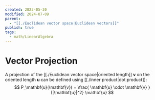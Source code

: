 ```yaml
---
created: 2023-05-30
modified: 2024-07-09
parent:
  - "[[./Euclidean vector space|Euclidean vectors]]"
publish: true
tags:
  - math/LinearAlgebra
---
```


# Vector Projection
A projection of the [[./Euclidean vector space|oriented length]] $\mathbf{v}$ on the oriented length $\mathbf{u}$ can be defined using [[./inner product|dot product]]:
$$
P_\mathbf{u}(\mathbf{v}) = \frac{ \mathbf{u} \cdot \mathbf{v} }{|\mathbf{u}|^2} \mathbf{u}
$$